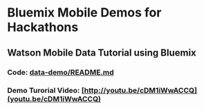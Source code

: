 # Bluemix Mobile Demos for Hackathons

## Watson Mobile Data Tutorial using Bluemix
### Code: [data-demo/README.md](data-demo/README.md)
### Demo Turorial Video: [http://youtu.be/cDM1iWwACCQ](youtu.be/cDM1iWwACCQ)